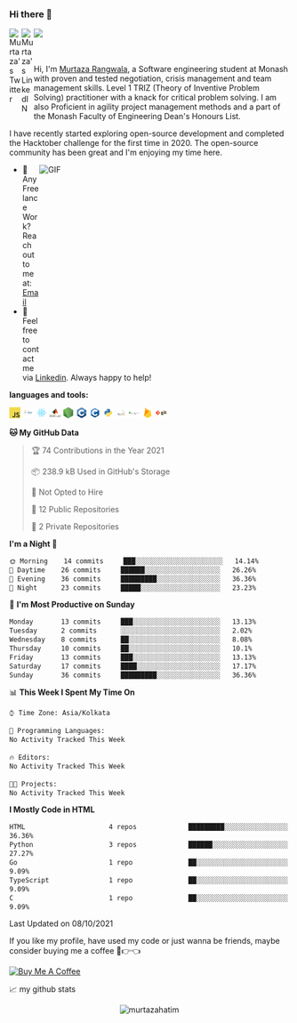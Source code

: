 ### Hi there 👋

<a href="https://twitter.com/Murtaza_talks">
  <img align="left" alt="Murtaza's Twitter" width="22px" src="https://raw.githubusercontent.com/peterthehan/peterthehan/master/assets/twitter.svg" />
</a>
<a href="https://www.linkedin.com/in/murtaza-rangwala-889064160/">
  <img align="left" alt="Murtaza's LinkedIN" width="22px" src="https://raw.githubusercontent.com/peterthehan/peterthehan/master/assets/linkedin.svg" />
</a>

![](https://visitor-badge.glitch.me/badge?page_id=murtazahatim.murtazahatim)

<br />

Hi, I'm [Murtaza Rangwala](https://www.linkedin.com/in/murtaza-rangwala-889064160/), a Software engineering student at Monash with proven and tested negotiation, crisis management and team management skills. Level 1 TRIZ (Theory of Inventive Problem Solving) practitioner with a knack for critical problem solving. I am also Proficient in agility project management methods and a part of the Monash Faculty of Engineering Dean's Honours List.

I have recently started exploring open-source development and completed the Hacktober challenge for the first time in 2020. The open-source community has been great and I'm enjoying my time here.

  <img align="right" alt="GIF" src="https://media0.giphy.com/media/PiQejEf31116URju4V/giphy.gif?cid=74de58baa3a07c4066e69194591dc5fd24fb18ac44d91da2&rid=giphy.gif" width="450" height="370" />
  
- 💼 Any Freelance Work? Reach out to me at: [Email](mailto:dev@murtaza.info)
- 💬 Feel free to contact me via [Linkedin](https://www.linkedin.com/in/murtaza-rangwala-889064160/). Always happy to help!


**languages and tools:**  

<code><img height="20" src="https://raw.githubusercontent.com/github/explore/80688e429a7d4ef2fca1e82350fe8e3517d3494d/topics/javascript/javascript.png"></code>
<code><img height="20" src="https://raw.githubusercontent.com/github/explore/80688e429a7d4ef2fca1e82350fe8e3517d3494d/topics/java/java.png"></code>
<code><img height="20" src="https://raw.githubusercontent.com/github/explore/80688e429a7d4ef2fca1e82350fe8e3517d3494d/topics/react/react.png"></code>
<code><img height="20" src="https://raw.githubusercontent.com/github/explore/80688e429a7d4ef2fca1e82350fe8e3517d3494d/topics/matlab/matlab.png"></code>
<code><img height="20" src="https://raw.githubusercontent.com/github/explore/80688e429a7d4ef2fca1e82350fe8e3517d3494d/topics/nodejs/nodejs.png"></code>
<code><img height="20" src="https://raw.githubusercontent.com/github/explore/80688e429a7d4ef2fca1e82350fe8e3517d3494d/topics/cpp/cpp.png"></code>
<code><img height="20" src="https://raw.githubusercontent.com/github/explore/80688e429a7d4ef2fca1e82350fe8e3517d3494d/topics/c/c.png"></code>
<code><img height="20" src="https://raw.githubusercontent.com/github/explore/80688e429a7d4ef2fca1e82350fe8e3517d3494d/topics/python/python.png"></code>
<code><img height="20" src="https://raw.githubusercontent.com/github/explore/80688e429a7d4ef2fca1e82350fe8e3517d3494d/topics/mysql/mysql.png"></code>
<code><img height="20" src="https://raw.githubusercontent.com/github/explore/80688e429a7d4ef2fca1e82350fe8e3517d3494d/topics/mongodb/mongodb.png"></code>
<code><img height="20" src="https://raw.githubusercontent.com/github/explore/80688e429a7d4ef2fca1e82350fe8e3517d3494d/topics/firebase/firebase.png"></code>
<code><img height="20" src="https://raw.githubusercontent.com/github/explore/80688e429a7d4ef2fca1e82350fe8e3517d3494d/topics/git/git.png"></code>



<!--START_SECTION:waka-->
**🐱 My GitHub Data** 

> 🏆 74 Contributions in the Year 2021
 > 
> 📦 238.9 kB Used in GitHub's Storage 
 > 
> 🚫 Not Opted to Hire
 > 
> 📜 12 Public Repositories 
 > 
> 🔑 2 Private Repositories  
 > 
**I'm a Night 🦉** 

```text
🌞 Morning    14 commits     ███░░░░░░░░░░░░░░░░░░░░░░   14.14% 
🌆 Daytime    26 commits     ██████░░░░░░░░░░░░░░░░░░░   26.26% 
🌃 Evening    36 commits     █████████░░░░░░░░░░░░░░░░   36.36% 
🌙 Night      23 commits     █████░░░░░░░░░░░░░░░░░░░░   23.23%

```
📅 **I'm Most Productive on Sunday** 

```text
Monday       13 commits     ███░░░░░░░░░░░░░░░░░░░░░░   13.13% 
Tuesday      2 commits      ░░░░░░░░░░░░░░░░░░░░░░░░░   2.02% 
Wednesday    8 commits      ██░░░░░░░░░░░░░░░░░░░░░░░   8.08% 
Thursday     10 commits     ██░░░░░░░░░░░░░░░░░░░░░░░   10.1% 
Friday       13 commits     ███░░░░░░░░░░░░░░░░░░░░░░   13.13% 
Saturday     17 commits     ████░░░░░░░░░░░░░░░░░░░░░   17.17% 
Sunday       36 commits     █████████░░░░░░░░░░░░░░░░   36.36%

```


📊 **This Week I Spent My Time On** 

```text
⌚︎ Time Zone: Asia/Kolkata

💬 Programming Languages: 
No Activity Tracked This Week

🔥 Editors: 
No Activity Tracked This Week

🐱‍💻 Projects: 
No Activity Tracked This Week

```

**I Mostly Code in HTML** 

```text
HTML                     4 repos             █████████░░░░░░░░░░░░░░░░   36.36% 
Python                   3 repos             ██████░░░░░░░░░░░░░░░░░░░   27.27% 
Go                       1 repo              ██░░░░░░░░░░░░░░░░░░░░░░░   9.09% 
TypeScript               1 repo              ██░░░░░░░░░░░░░░░░░░░░░░░   9.09% 
C                        1 repo              ██░░░░░░░░░░░░░░░░░░░░░░░   9.09%

```



 Last Updated on 08/10/2021
<!--END_SECTION:waka-->

If you like my profile, have used my code or just wanna be friends, maybe consider buying me a coffee 🥺👉👈

<a href="https://www.buymeacoffee.com/murtazahatim" target="_blank"><img src="https://cdn.buymeacoffee.com/buttons/v2/default-red.png" alt="Buy Me A Coffee" width="150" ></a>


📈 my github stats

<p align="center"> <img src="https://github-readme-stats.vercel.app/api?username=murtazahatim&show_icons=true&theme=gotham" alt="murtazahatim" />
